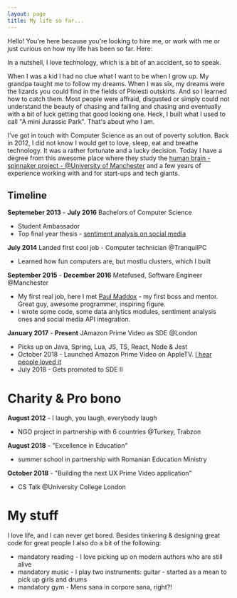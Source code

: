 ```yaml
---
layout: page
title: My life so far...
---
```


Hello! You're here because you're looking to hire me, or work with me or just curious on how my life has been so far. Here:

In a nutshell, I love technology, which is a bit of an accident, so to speak. 

When I was a kid I had no clue what I want to be when I grow up. My grandpa taught me to follow my dreams. When I was six, my dreams were the lizards you could find in the fields of Ploiesti outskirts. And so I learned how to catch them. Most people were affraid, disgusted or simply could not understand the beauty of chasing and failing and chasing and eventually with a bit of luck getting that good looking one. Heck, I built what I used to call  "A mini Jurassic Park". That's about who I am.

I've got in touch with Computer Science as an out of poverty solution. Back in 2012, I did not know I would get to love, sleep, eat and breathe technology. It was a rather fortunate and a lucky decision. Today I have a degree from this awesome place where they study the [human brain - spinnaker project - @University of Manchester](http://apt.cs.manchester.ac.uk/projects/SpiNNaker/)  and a few years of experience working with and for start-ups and tech giants. 


## Timeline

__Septemeber 2013__ - __July 2016__ Bachelors of Computer Science 
  - Student Ambassador
  - Top final year thesis - [sentiment analysis on social media](http://studentnet.cs.manchester.ac.uk/resources/library/3rd-year-projects/2016/cristian-stefan.tutuianu.pdf)

__July 2014__ Landed first cool job - Computer technician @TranquilPC
  - Learned how fun computers are, but mostlu clusters, which I built

__September 2015__ - __December 2016__ Metafused, Software Engineer @Manchester
  - My first real job, here I met [Paul Maddox](https://www.linkedin.com/in/paulmaddox/) - my first boss and mentor. Great guy, awesome programmer, inspiring figure.
  - I wrote some code, some data anlytics modules, sentiment analysis ones and social media API integration.

__January 2017__ - __Present__ JAmazon Prime Video as SDE @London
  - Picks up on Java, Spring, Lua, JS, TS, React, Node & Jest
  - October 2018 - Launched Amazon Prime Video on AppleTV. [I hear people loved it]()
  - July 2018 - Gets promoted to SDE II
  
# Charity & Pro bono

__August 2012__ - I laugh, you laugh, everybody laugh 
  - NGO project in partnership with 6 countries @Turkey, Trabzon

__August 2018__ - "Excellence in Education" 
  - summer school in partnership with Romanian Education Ministry

__October 2018__ - "Building the next UX Prime Video application" 
  - CS Talk @University College London

# My stuff

I love life, and I can never get bored. Besides tinkering & designing great code for great people I also do a bit of the following:

  - mandatory reading - I love picking up on modern authors who are still alive
  - mandatory music - I play two instruments: guitar - started as a mean to pick up girls and drums
  - mandatory gym - Mens sana in corpore sana, right?!
  



